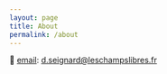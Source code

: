 ```yaml
---
layout: page
title: About
permalink: /about
---
```


&#128231; [email](mailto:d.seignard@leschampslibres.fr): d.seignard@leschampslibres.fr
